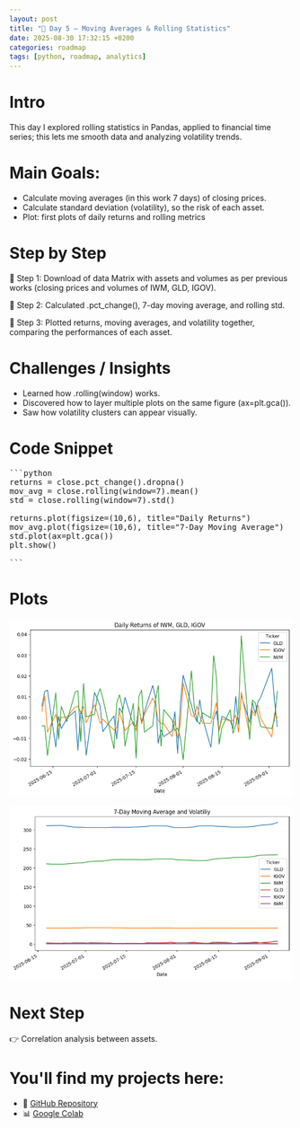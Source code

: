 ```yaml
---
layout: post
title: "📖 Day 5 – Moving Averages & Rolling Statistics"
date: 2025-08-30 17:32:15 +0200
categories: roadmap
tags: [python, roadmap, analytics]
---
```


# Intro

This day I explored rolling statistics in Pandas, applied to financial time series; this lets me smooth data and analyzing volatility trends.

# Main Goals:

- Calculate moving averages (in this work 7 days) of closing prices.
- Calculate standard deviation (volatility), so the risk of each asset.
- Plot: first plots of daily returns and rolling metrics

# Step by Step
📍 Step 1: Download of data Matrix with assets and volumes as per previous works (closing prices and volumes of IWM, GLD, IGOV).

📍 Step 2: Calculated .pct_change(), 7-day moving average, and rolling std.

📍 Step 3: Plotted returns, moving averages, and volatility together, comparing the performances of each asset.

# Challenges / Insights

- Learned how .rolling(window) works.
- Discovered how to layer multiple plots on the same figure (ax=plt.gca()).
- Saw how volatility clusters can appear visually.

# Code Snippet

<pre>
```python
returns = close.pct_change().dropna()
mov_avg = close.rolling(window=7).mean()
std = close.rolling(window=7).std()

returns.plot(figsize=(10,6), title="Daily Returns")
mov_avg.plot(figsize=(10,6), title="7-Day Moving Average")
std.plot(ax=plt.gca())
plt.show()
  
```
</pre>

# Plots

![Pandas Plot: Daily Returns](/assets/img/1_daily_returns.png)

![Pandas Plot: Moving Average](/assets/img/2_moving_average.png)

# Next Step
👉 Correlation analysis between assets.

# You'll find my projects here:
- 🔗 [GitHub Repository](https://github.com/DLPietro/learning-roadmap)
- 📊 [Google Colab](https://colab.research.google.com/github/DLPietro/learning-roadmap/blob/main/notebooks/day_4.ipynb)
